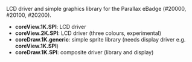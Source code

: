 LCD driver and simple graphics library for the Parallax eBadge (#20000, #20100, #20200).
- **coreView.1K.SPI**: LCD driver
- **coreView.2K.SPI**: LCD driver (three colours, experimental)
- **coreDraw.1K.generic**: simple sprite library (needs display driver e.g. **coreView.1K.SPI**)
- **coreDraw.1K.SPI**: composite driver (library and display)
